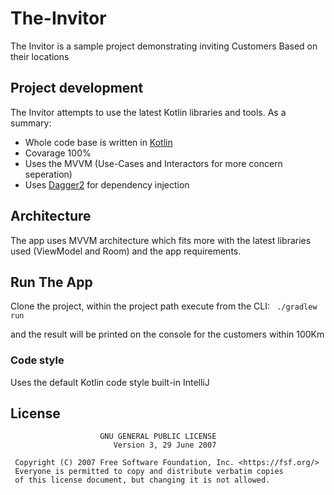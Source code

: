 # The-Invitor
The Invitor is a sample project demonstrating inviting Customers Based on their locations

## Project development

The Invitor attempts to use the latest Kotlin libraries and tools. As a summary:

 * Whole code base is written in [Kotlin](https://kotlinlang.org/)
 * Covarage 100%
 * Uses the MVVM (Use-Cases and Interactors for more concern seperation)
* Uses [Dagger2](https://google.github.io/dagger) for dependency injection

## Architecture
The app uses MVVM architecture which fits more with the latest libraries used (ViewModel and Room) and the app requirements.

## Run The App

Clone the project, within the project path execute from the CLI:
  ``` ./gradlew run```

and the result will be printed on the console for the customers within 100Km

### Code style
Uses the default Kotlin code style built-in IntelliJ

## License

```
                    GNU GENERAL PUBLIC LICENSE
                       Version 3, 29 June 2007

 Copyright (C) 2007 Free Software Foundation, Inc. <https://fsf.org/>
 Everyone is permitted to copy and distribute verbatim copies
 of this license document, but changing it is not allowed.

```

